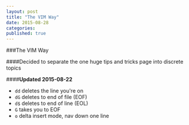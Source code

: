 ```yaml
---
layout: post
title: "The VIM Way"
date: 2015-08-28
categories: 
published: true
---
```


###The VIM Way

####Decided to separate the one huge tips and tricks page into discrete topics

####**Updated 2015-08-22**

* `dd` deletes the line you're on
* `dG` deletes to end of file (EOF)
* `d$` deletes to end of line (EOL)
* `G` takes you to EOF
* `o` delta insert mode, nav down one line
